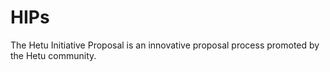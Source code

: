 # HIPs
The Hetu Initiative Proposal is an innovative proposal process promoted by the Hetu community.

